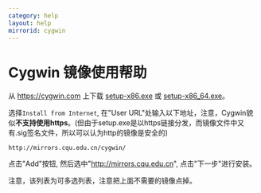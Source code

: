 ```yaml
---
category: help
layout: help
mirrorid: cygwin
---
```


Cygwin 镜像使用帮助
==================

从 <https://cygwin.com> 上下载 [setup-x86.exe](https://cygwin.com/setup-x86.exe) 或 [setup-x86_64.exe](https://cygwin.com/setup-x86_64.exe)。

选择`Install from Internet`, 在"User URL"处输入以下地址，注意，Cygwin貌似**不支持使用https**。(但由于setup.exe是以https链接分发，而镜像文件中又有.sig签名文件，所以可以认为http的镜像是安全的)

```
http://mirrors.cqu.edu.cn/cygwin/
```

点击"Add"按钮, 然后选中"http://mirrors.cqu.edu.cn", 点击"下一步"进行安装。

注意，该列表为可多选列表，注意把上面不需要的镜像点掉。

